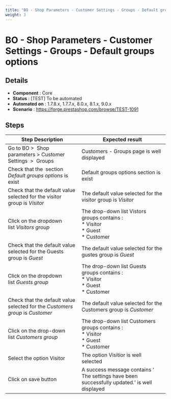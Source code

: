 ```yaml
---
title: "BO - Shop Parameters - Customer Settings - Groups - Default groups options"
weight: 3
---
```


# BO - Shop Parameters - Customer Settings - Groups - Default groups options
## Details
* **Component** : Core
* **Status** : [TEST] To be automated
* **Automated on** : 1.7.8.x, 1.7.7.x, 8.0.x, 8.1.x, 9.0.x
* **Scenario** : https://forge.prestashop.com/browse/TEST-1091

## Steps
| Step Description | Expected result |
| ----- | ----- |
| Go to BO >  Shop parameters > Customer Settings  >  Groups | Customers - Groups page is well displayed |
| Check that the  section *Default groups options* is exist | Default groups options section is exist |
| Check that the default value selected for the visitor group is *Visitor* | The default value selected for the visitor group is *Visitor* |
| Click on the dropdown list *Visitors group* | The drop-down list Vistors groups contains :<br> * Visitor<br> * Guest<br> * Customer |
| Check that the default value selected for the Guests group is *Guest* | The default value selected for the gustes group is *Guest* |
| Click on the dropdown list *Guests group* | The drop-down list Guests groups contains :<br> * Visitor<br> * Guest<br> * Customer |
| Check that the default value selected for the *Customers group* is *Customer* | The default value selected for the Customers group is *Customer* |
| Click on the drop-down list *Customers group* | The drop-down list Customers groups contains :<br> * Visitor<br> * Guest<br> * Customer |
| Select the option Visitor | The option Visitior is well selected |
| Click on save button | A success message contains ' The settings have been successfully updated.'  is well displayed |

